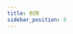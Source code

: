 ```yaml
---
title: 削除
sidebar_position: 5
---
```

<!-- V2.0:setting and deleting not implemented in japanese -->